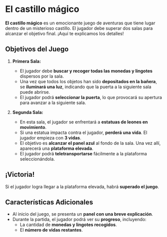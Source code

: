 # El castillo mágico

**El castillo mágico** es un emocionante juego de aventuras que tiene lugar dentro de un misterioso castillo. El jugador debe superar dos salas para alcanzar el objetivo final. ¡Aquí te explicamos los detalles!

## Objetivos del Juego

1. **Primera Sala:**
   - El jugador debe **buscar y recoger todas las monedas y lingotes** dispersos por la sala.
   - Una vez que todos los objetos han sido **depositados en la bañera**, se **iluminará una luz**, indicando que la puerta a la siguiente sala puede abrirse.
   - El jugador podrá **seleccionar la puerta**, lo que provocará su apertura para avanzar a la siguiente sala.

2. **Segunda Sala:**
   - En esta sala, el jugador se enfrentará a **estatuas de leones en movimiento**.
   - Si una estatua impacta contra el jugador, **perderá una vida**. El jugador empieza con **3 vidas**.
   - El objetivo es **alcanzar el panel azul** al fondo de la sala. Una vez allí, aparecerá una **plataforma elevada**.
   - El jugador podrá **teletransportarse** fácilmente a la plataforma seleccionándola.

## ¡Victoria!

Si el jugador logra llegar a la plataforma elevada, habrá **superado el juego**.

## Características Adicionales

- Al inicio del juego, se presenta un **panel con una breve explicación**.
- Durante la partida, el jugador podrá ver su **progreso**, incluyendo:
  - La cantidad de **monedas y lingotes recogidos**.
  - El **número de vidas restantes**.
